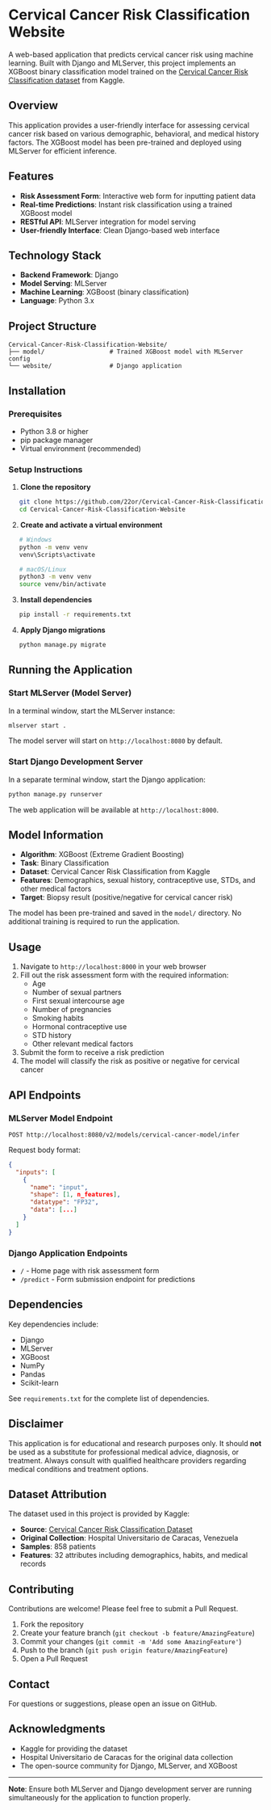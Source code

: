 # Cervical Cancer Risk Classification Website

A web-based application that predicts cervical cancer risk using machine learning. Built with Django and MLServer, this project implements an XGBoost binary classification model trained on the [Cervical Cancer Risk Classification dataset](https://www.kaggle.com/datasets/loveall/cervical-cancer-risk-classification/data) from Kaggle.

## Overview

This application provides a user-friendly interface for assessing cervical cancer risk based on various demographic, behavioral, and medical history factors. The XGBoost model has been pre-trained and deployed using MLServer for efficient inference.

## Features

- **Risk Assessment Form**: Interactive web form for inputting patient data
- **Real-time Predictions**: Instant risk classification using a trained XGBoost model
- **RESTful API**: MLServer integration for model serving
- **User-friendly Interface**: Clean Django-based web interface

## Technology Stack

- **Backend Framework**: Django
- **Model Serving**: MLServer
- **Machine Learning**: XGBoost (binary classification)
- **Language**: Python 3.x

## Project Structure
```
Cervical-Cancer-Risk-Classification-Website/
├── model/                  # Trained XGBoost model with MLServer config
└── website/                # Django application
```

## Installation

### Prerequisites

- Python 3.8 or higher
- pip package manager
- Virtual environment (recommended)

### Setup Instructions

1. **Clone the repository**
```bash
   git clone https://github.com/22or/Cervical-Cancer-Risk-Classification-Website.git
   cd Cervical-Cancer-Risk-Classification-Website
```

2. **Create and activate a virtual environment**
```bash
   # Windows
   python -m venv venv
   venv\Scripts\activate

   # macOS/Linux
   python3 -m venv venv
   source venv/bin/activate
```

3. **Install dependencies**
```bash
   pip install -r requirements.txt
```

4. **Apply Django migrations**
```bash
   python manage.py migrate
```

## Running the Application

### Start MLServer (Model Server)

In a terminal window, start the MLServer instance:
```bash
mlserver start .
```

The model server will start on `http://localhost:8080` by default.

### Start Django Development Server

In a separate terminal window, start the Django application:
```bash
python manage.py runserver
```

The web application will be available at `http://localhost:8000`.

## Model Information

- **Algorithm**: XGBoost (Extreme Gradient Boosting)
- **Task**: Binary Classification
- **Dataset**: Cervical Cancer Risk Classification from Kaggle
- **Features**: Demographics, sexual history, contraceptive use, STDs, and other medical factors
- **Target**: Biopsy result (positive/negative for cervical cancer risk)

The model has been pre-trained and saved in the `model/` directory. No additional training is required to run the application.

## Usage

1. Navigate to `http://localhost:8000` in your web browser
2. Fill out the risk assessment form with the required information:
   - Age
   - Number of sexual partners
   - First sexual intercourse age
   - Number of pregnancies
   - Smoking habits
   - Hormonal contraceptive use
   - STD history
   - Other relevant medical factors
3. Submit the form to receive a risk prediction
4. The model will classify the risk as positive or negative for cervical cancer

## API Endpoints

### MLServer Model Endpoint
```
POST http://localhost:8080/v2/models/cervical-cancer-model/infer
```

Request body format:
```json
{
  "inputs": [
    {
      "name": "input",
      "shape": [1, n_features],
      "datatype": "FP32",
      "data": [...]
    }
  ]
}
```

### Django Application Endpoints
- `/` - Home page with risk assessment form
- `/predict` - Form submission endpoint for predictions

## Dependencies

Key dependencies include:
- Django
- MLServer
- XGBoost
- NumPy
- Pandas
- Scikit-learn

See `requirements.txt` for the complete list of dependencies.

## Disclaimer

This application is for educational and research purposes only. It should **not** be used as a substitute for professional medical advice, diagnosis, or treatment. Always consult with qualified healthcare providers regarding medical conditions and treatment options.

## Dataset Attribution

The dataset used in this project is provided by Kaggle:
- **Source**: [Cervical Cancer Risk Classification Dataset](https://www.kaggle.com/datasets/loveall/cervical-cancer-risk-classification/data)
- **Original Collection**: Hospital Universitario de Caracas, Venezuela
- **Samples**: 858 patients
- **Features**: 32 attributes including demographics, habits, and medical records

## Contributing

Contributions are welcome! Please feel free to submit a Pull Request.

1. Fork the repository
2. Create your feature branch (`git checkout -b feature/AmazingFeature`)
3. Commit your changes (`git commit -m 'Add some AmazingFeature'`)
4. Push to the branch (`git push origin feature/AmazingFeature`)
5. Open a Pull Request

## Contact

For questions or suggestions, please open an issue on GitHub.

## Acknowledgments

- Kaggle for providing the dataset
- Hospital Universitario de Caracas for the original data collection
- The open-source community for Django, MLServer, and XGBoost

---

**Note**: Ensure both MLServer and Django development server are running simultaneously for the application to function properly.
